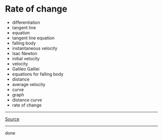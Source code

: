 ﻿# Rate of change

- differentiation
- tangent line
- equation
- tangent line equation
- falling body
- instantaneous velocity
- Isac Newton
- initial velocity
- velocity
- Galileo Galilei
- equations for falling body
- distance
- average velocity
- curve
- graph
- distance curve
- rate of change

***

[Source](https://youtu.be/J27BZCX1OF8)

***

done
